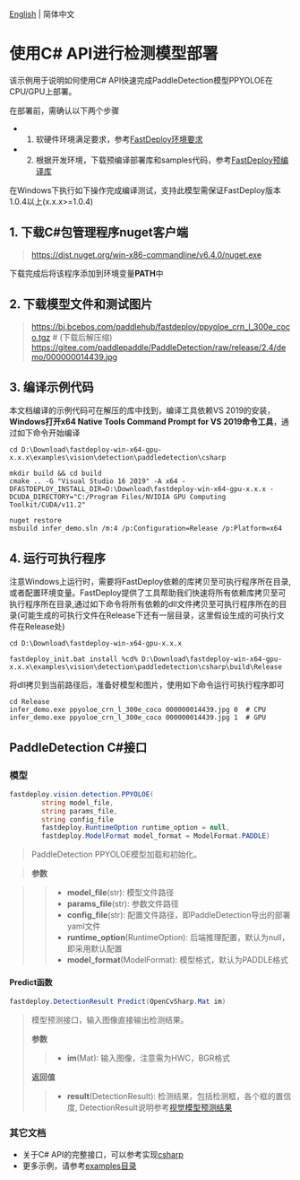 [English](README.md) | 简体中文
# 使用C# API进行检测模型部署

该示例用于说明如何使用C# API快速完成PaddleDetection模型PPYOLOE在CPU/GPU上部署。

在部署前，需确认以下两个步骤

- 1. 软硬件环境满足要求，参考[FastDeploy环境要求](../../../docs/cn/build_and_install/download_prebuilt_libraries.md)  
- 2. 根据开发环境，下载预编译部署库和samples代码，参考[FastDeploy预编译库](../../../docs/cn/build_and_install/download_prebuilt_libraries.md)

在Windows下执行如下操作完成编译测试，支持此模型需保证FastDeploy版本1.0.4以上(x.x.x>=1.0.4)

## 1. 下载C#包管理程序nuget客户端
> https://dist.nuget.org/win-x86-commandline/v6.4.0/nuget.exe

下载完成后将该程序添加到环境变量**PATH**中

## 2. 下载模型文件和测试图片
> https://bj.bcebos.com/paddlehub/fastdeploy/ppyoloe_crn_l_300e_coco.tgz # (下载后解压缩)
> https://gitee.com/paddlepaddle/PaddleDetection/raw/release/2.4/demo/000000014439.jpg

## 3. 编译示例代码

本文档编译的示例代码可在解压的库中找到，编译工具依赖VS 2019的安装，**Windows打开x64 Native Tools Command Prompt for VS 2019命令工具**，通过如下命令开始编译

```shell
cd D:\Download\fastdeploy-win-x64-gpu-x.x.x\examples\vision\detection\paddledetection\csharp

mkdir build && cd build
cmake .. -G "Visual Studio 16 2019" -A x64 -DFASTDEPLOY_INSTALL_DIR=D:\Download\fastdeploy-win-x64-gpu-x.x.x -DCUDA_DIRECTORY="C:/Program Files/NVIDIA GPU Computing Toolkit/CUDA/v11.2"

nuget restore
msbuild infer_demo.sln /m:4 /p:Configuration=Release /p:Platform=x64
```


## 4. 运行可执行程序

注意Windows上运行时，需要将FastDeploy依赖的库拷贝至可执行程序所在目录, 或者配置环境变量。FastDeploy提供了工具帮助我们快速将所有依赖库拷贝至可执行程序所在目录,通过如下命令将所有依赖的dll文件拷贝至可执行程序所在的目录(可能生成的可执行文件在Release下还有一层目录，这里假设生成的可执行文件在Release处)
```shell
cd D:\Download\fastdeploy-win-x64-gpu-x.x.x

fastdeploy_init.bat install %cd% D:\Download\fastdeploy-win-x64-gpu-x.x.x\examples\vision\detection\paddledetection\csharp\build\Release
```

将dll拷贝到当前路径后，准备好模型和图片，使用如下命令运行可执行程序即可
```shell
cd Release
infer_demo.exe ppyoloe_crn_l_300e_coco 000000014439.jpg 0  # CPU
infer_demo.exe ppyoloe_crn_l_300e_coco 000000014439.jpg 1  # GPU
```

## PaddleDetection C#接口

### 模型

```c#
fastdeploy.vision.detection.PPYOLOE(
        string model_file,
        string params_file,
        string config_file
        fastdeploy.RuntimeOption runtime_option = null,
        fastdeploy.ModelFormat model_format = ModelFormat.PADDLE)
```

> PaddleDetection PPYOLOE模型加载和初始化。

> **参数**

>> * **model_file**(str): 模型文件路径
>> * **params_file**(str): 参数文件路径
>> * **config_file**(str): 配置文件路径，即PaddleDetection导出的部署yaml文件
>> * **runtime_option**(RuntimeOption): 后端推理配置，默认为null，即采用默认配置
>> * **model_format**(ModelFormat): 模型格式，默认为PADDLE格式

#### Predict函数

```c#
fastdeploy.DetectionResult Predict(OpenCvSharp.Mat im)
```

> 模型预测接口，输入图像直接输出检测结果。
>
> **参数**
>
>> * **im**(Mat): 输入图像，注意需为HWC，BGR格式
>
> **返回值**
>
>> * **result**(DetectionResult): 检测结果，包括检测框，各个框的置信度, DetectionResult说明参考[视觉模型预测结果](../../../docs/api/vision_results/)


### 其它文档

- 关于C# API的完整接口，可以参考实现[csharp](../../../csharp/)
- 更多示例，请参考[examples目录](../../../examples)
